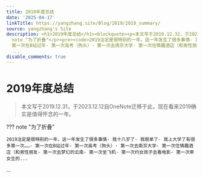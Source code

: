 ```yaml
---
title: 2019年度总结
date: '2025-04-17'
linkTitle: https://yangzhang.site/Blog/2019/2019_summary/
source: yangzhang's Site
description: <h1>2019年度总结</h1><blockquote><p>本文写于2019.12.31，于2023.12.12自OneNote迁移于此，现在看来2019确实是值得怀念的一年。</p></blockquote><p>???
  note "为了折叠"</p><pre><code>2019注定是很特别的一年，这一年发生了很多事情- 我十八岁了- 我脱单了- 我上大学了有很多第一次……-
  第一次在B站过年- 第一次高考（狗头）- 第一次去南京大学- 第一次住情趣酒店（和男性朋友- 第一次去梦幻的云南- 第一次坐飞机- 第一次约女孩子去看电影- 第一次牵女生的...</code></pre>
  ...
disable_comments: true
---
```

<h1>2019年度总结</h1><blockquote><p>本文写于2019.12.31，于2023.12.12自OneNote迁移于此，现在看来2019确实是值得怀念的一年。</p></blockquote><p>??? note "为了折叠"</p><pre><code>2019注定是很特别的一年，这一年发生了很多事情- 我十八岁了- 我脱单了- 我上大学了有很多第一次……- 第一次在B站过年- 第一次高考（狗头）- 第一次去南京大学- 第一次住情趣酒店（和男性朋友- 第一次去梦幻的云南- 第一次坐飞机- 第一次约女孩子去看电影- 第一次牵女生的...</code></pre> ...